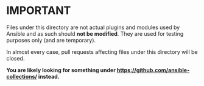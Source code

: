 # IMPORTANT

Files under this directory are not actual plugins and modules used by Ansible
and as such should **not be modified**. They are used for testing purposes
only (and are temporary).

In almost every case, pull requests affecting files under this directory
will be closed.

**You are likely looking for something under
<https://github.com/ansible-collections/> instead.**

